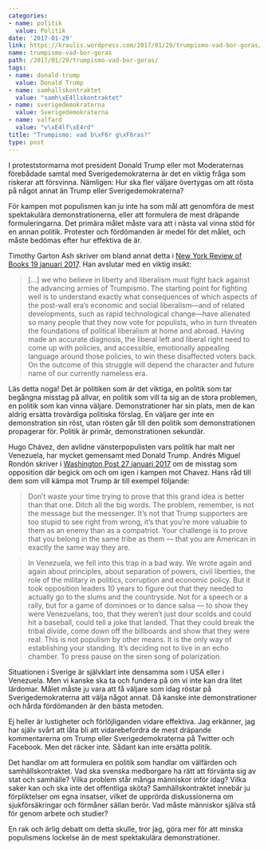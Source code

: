 ```yaml
---
categories:
- name: politik
  value: Politik
date: '2017-01-29'
link: https://kraulis.wordpress.com/2017/01/29/trumpismo-vad-bor-goras/
name: trumpismo-vad-bor-goras
path: /2017/01/29/trumpismo-vad-bor-goras/
tags:
- name: donald-trump
  value: Donald Trump
- name: samhallskontraktet
  value: "samh\xE4llskontraktet"
- name: sverigedemokraterna
  value: Sverigedemokraterna
- name: valfard
  value: "v\xE4lf\xE4rd"
title: "Trumpismo: vad b\xF6r g\xF6ras?"
type: post
---
```

I proteststormarna mot president Donald Trump eller mot Moderaternas förebådade samtal med Sverigedemokraterna är det en viktig fråga som riskerar att försvinna. Nämligen: Hur ska fler väljare övertygas om att rösta på något annat än Trump eller Sverigedemokraterna?

För kampen mot populismen kan ju inte ha som mål att genomföra de mest spektakulära demonstrationerna, eller att formulera de mest dräpande formuleringarna. Det primära målet måste vara att i nästa val vinna stöd för en annan politik. Protester och fördömanden är medel för det målet, och måste bedömas efter hur effektiva de är.

Timothy Garton Ash skriver om bland annat detta i [New York Review of Books 19 januari 2017](https://www.nybooks.com/articles/2017/01/19/is-europe-disintegrating/). Han avslutar med en viktig insikt:

> [...] we who believe in liberty and liberalism must fight back against the advancing armies of Trumpismo. The starting point for fighting well is to understand exactly what consequences of which aspects of the post-wall era’s economic and social liberalism—and of related developments, such as rapid technological change—have alienated so many people that they now vote for populists, who in turn threaten the foundations of political liberalism at home and abroad. Having made an accurate diagnosis, the liberal left and liberal right need to come up with policies, and accessible, emotionally appealing language around those policies, to win these disaffected voters back. On the outcome of this struggle will depend the character and future name of our currently nameless era.

Läs detta noga! Det är politiken som är det viktiga, en politik som tar begångna misstag på allvar, en politik som vill ta sig an de stora problemen, en politik som kan vinna väljare. Demonstrationer har sin plats, men de kan aldrig ersätta trovärdiga politiska förslag. En väljare ger inte en demonstration sin röst, utan rösten går till den politik som demonstrationen propagerar för. Politik är primär, demonstrationen sekundär.

Hugo Chávez, den avlidne vänsterpopulisten vars politik har malt ner Venezuela, har mycket gemensamt med Donald Trump. Andrés Miguel Rondón skriver i [Washington Post 27 januari 2017](https://www.washingtonpost.com/posteverything/wp/2017/01/27/in-venezuela-we-couldnt-stop-chavez-dont-make-the-same-mistakes-we-did/) om de misstag som opposition där begick om och om igen i kampen mot Chavez. Hans råd till dem som vill kämpa mot Trump är till exempel följande:

> Don’t waste your time trying to prove that this grand idea is better than that one. Ditch all the big words. The problem, remember, is not the message but the messenger. It’s not that Trump supporters are too stupid to see right from wrong, it’s that you’re more valuable to them as an enemy than as a compatriot. Your challenge is to prove that you belong in the same tribe as them — that you are American in exactly the same way they are.

> In Venezuela, we fell into this trap in a bad way. We wrote again and again about principles, about separation of powers, civil liberties, the role of the military in politics, corruption and economic policy. But it took opposition leaders 10 years to figure out that they needed to actually go to the slums and the countryside. Not for a speech or a rally, but for a game of dominoes or to dance salsa — to show they were Venezuelans, too, that they weren’t just dour scolds and could hit a baseball, could tell a joke that landed. That they could break the tribal divide, come down off the billboards and show that they were real. This is not populism by other means. It is the only way of establishing your standing. It’s deciding not to live in an echo chamber. To press pause on the siren song of polarization.

Situationen i Sverige är självklart inte densamma som i USA eller i Venezuela. Men vi kanske ska ta och fundera på om vi inte kan dra litet lärdomar. Målet måste ju vara att få väljare som idag röstar på Sverigedemokraterna att välja något annat. Då kanske inte demonstrationer och hårda fördömanden är den bästa metoden.

Ej heller är lustigheter och förlöjliganden vidare effektiva. Jag erkänner, jag har själv svårt att låta bli att vidarebefordra de mest dräpande kommentarerna om Trump eller Sverigedemokraterna på Twitter och Facebook. Men det räcker inte. Sådant kan inte ersätta politik.

Det handlar om att formulera en politik som handlar om välfärden och samhällskontraktet. Vad ska svenska medborgare ha rätt att förvänta sig av stat och samhälle? Vilka problem står många människor inför idag? Vilka saker kan och ska inte det offentliga sköta? Samhällskontraktet innebär ju förpliktelser om egna insatser, vilket de upprörda diskussionerna om sjukförsäkringar och förmåner sällan berör. Vad måste människor själva stå för genom arbete och studier?

En rak och ärlig debatt om detta skulle, tror jag, göra mer för att minska populismens lockelse än de mest spektakulära demonstrationer.

